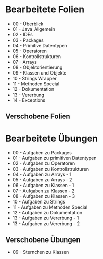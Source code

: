 # Bearbeitete Folien
* 00 - Überblick
* 01 - Java_Allgemein
* 02 - IDEs
* 03 - Packages
* 04 - Primitive Datentypen
* 05 - Operatoren
* 06 - Kontrollstrukturen
* 07 - Arrays
* 08 - Objektorientierung
* 09 - Klassen und Objekte
* 10 - Strings Wrapper
* 11 - Methoden Special
* 12 - Dokumentation
* 13 - Vererbung
* 14 - Exceptions

Verschobene Folien
-

# Bearbeitete Übungen
* 00 - Aufgaben zu Packages
* 01 - Aufgaben zu primitiven Datentypen
* 02 - Aufgaben zu Operatoren
* 03 - Aufgaben zu Kontrollstrukturen
* 04 - Aufgaben zu Arrays - 1
* 05 - Aufgaben zu Arrays - 2
* 06 - Aufgaben zu Klassen - 1
* 07 - Aufgaben zu Klassen - 2
* 08 - Aufgaben zu Klassen - 3
* 10 - Aufgaben zu Strings
* 11 - Aufgaben zu Methoden Special
* 12 - Aufgaben zu Dokumentation
* 13 - Aufgaben zu Vererbung - 1
* 13 - Aufgaben zu Vererbung - 2

Verschobene Übungen
-
* 09 - Sternchen zu Klassen